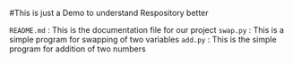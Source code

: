 #This is just a Demo to understand Respository better

`README.md` : This is the documentation file for our project
`swap.py` : This is a simple program for swapping of two variables
`add.py` : This is the simple program for addition of two numbers
